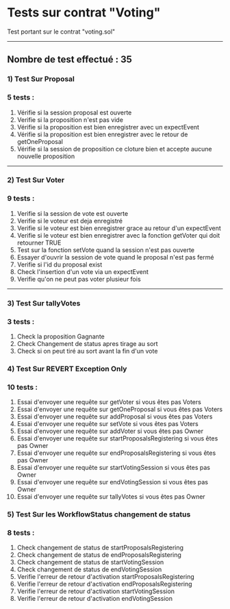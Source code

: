 # Tests sur contrat "Voting"

Test portant sur le contrat "voting.sol" 
___

## Nombre de test effectué : 35


### 1) Test Sur Proposal

### 5 tests :

1. Vérifie si la session proposal est ouverte
2. Verifie si la proposition n'est pas vide
3. Vérifie si la proposition est bien enregistrer avec un expectEvent
4. Vérifie si la proposition est bien enregistrer avec le retour de getOneProposal
5. Vérifie si la session de proposition ce cloture bien et accepte aucune nouvelle proposition

___

### 2) Test Sur Voter

### 9 tests :

1. Verifie si la session de vote est ouverte
2. Verifie si le voteur est deja enregistré
3. Verifie si le voteur est bien enregistrer grace au retour d'un expectEvent
4. Verifie si le voteur est bien enregistrer avec la fonction getVoter qui doit retourner TRUE
5. Test sur la fonction setVote quand la session n'est pas ouverte
6. Essayer d'ouvrir la session de vote quand le proposal n'est pas fermé
7. Verifie si l'id du proposal exist
8. Check l'insertion d'un vote via un expectEvent
9. Verifie qu'on ne peut pas voter plusieur fois


___

### 3) Test Sur tallyVotes

### 3 tests :

1. Check la proposition Gagnante
2. Check Changement de status apres tirage au sort
3. Check si on peut tiré au sort avant la fin d'un vote


### 4) Test Sur REVERT Exception Only

### 10 tests :

1. Essai d'envoyer une requête sur getVoter si vous êtes pas Voters
2. Essai d'envoyer une requête sur getOneProposal si vous êtes pas Voters
3. Essai d'envoyer une requête sur addProposal si vous êtes pas Voters
4. Essai d'envoyer une requête sur setVote si vous êtes pas Voters
5. Essai d'envoyer une requête sur addVoter si vous êtes pas Owner
6. Essai d'envoyer une requête sur startProposalsRegistering si vous êtes pas Owner
7. Essai d'envoyer une requête sur endProposalsRegistering si vous êtes pas Owner
8. Essai d'envoyer une requête sur startVotingSession si vous êtes pas Owner
9. Essai d'envoyer une requête sur endVotingSession si vous êtes pas Owner
10. Essai d'envoyer une requête sur tallyVotes si vous êtes pas Owner


### 5) Test Sur les WorkflowStatus changement de status

### 8 tests :

1. Check changement de status de startProposalsRegistering
2. Check changement de status de endProposalsRegistering
3. Check changement de status de startVotingSession
4. Check changement de status de endVotingSession
5. Verifie l'erreur de retour d'activation startProposalsRegistering 
6. Verifie l'erreur de retour d'activation endProposalsRegistering 
7. Verifie l'erreur de retour d'activation startVotingSession 
8. Verifie l'erreur de retour d'activation endVotingSession 
